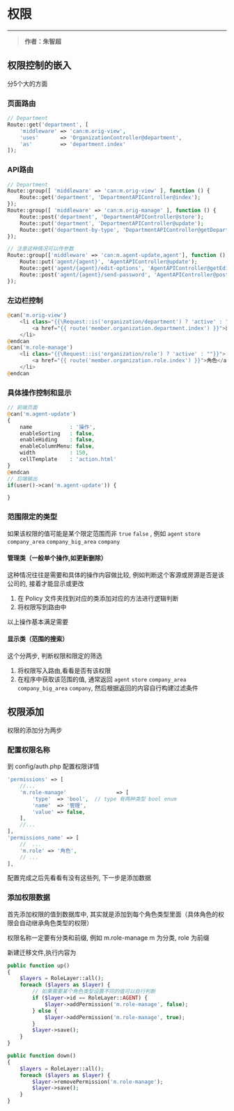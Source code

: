 # 权限

----

>**作者：朱智超**

## 权限控制的嵌入

分5个大的方面

### 页面路由

```php
// Department
Route::get('department', [
	'middleware' => 'can:m.orig-view',
	'uses'       => 'OrganizationController@department',
	'as'         => 'department.index'
]);
```

### API路由

```php
// Department
Route::group([ 'middleware' => 'can:m.orig-view' ], function () {
	Route::get('department', 'DepartmentAPIController@index');
});
Route::group([ 'middleware' => 'can:m.orig-manage' ], function () {
	Route::post('department', 'DepartmentAPIController@store');
	Route::put('department', 'DepartmentAPIController@update');
	Route::get('department-by-type', 'DepartmentAPIController@getDepartmentsByType');
});

// 注意这种情况可以传参数
Route::group(['middleware' => 'can:m.agent-update,agent'], function () {
	Route::put('agent/{agent}', 'AgentAPIController@update');
	Route::get('agent/{agent}/edit-options', 'AgentAPIController@getEditOptions');
	Route::post('agent/{agent}/send-password', 'AgentAPIController@postSendPassword');
});
```

### 左边栏控制
```php
@can('m.orig-view')
	<li class="{{\Request::is('organization/department') ? 'active' : ""}}">
		<a href="{{ route('member.organization.department.index') }}">部门</a>
	</li>
@endcan
@can('m.role-manage')
	<li class="{{\Request::is('organization/role') ? 'active' : ""}}">
		<a href="{{ route('member.organization.role.index') }}">角色</a>
	</li>
@endcan
```

### 具体操作控制和显示
```php
// 前端页面
@can('m.agent-update')
{
	name            : '操作',
	enableSorting   : false,
	enableHiding    : false,
	enableColumnMenu: false,
	width           : 150,
	cellTemplate    : 'action.html'
}
@endcan
// 后端输出
if(user()->can('m.agent-update')) {

}
```

### 范围限定的类型
如果该权限的值可能是某个限定范围而非 `true` `false` , 例如 `agent` `store` `company_area` `company_big_area` `company`

#### 管理类（一般单个操作,如更新删除）

这种情况往往是需要和具体的操作内容做比较, 例如判断这个客源或房源是否是该公司的, 接着才能显示或更改

1. 在 Policy 文件夹找到对应的类添加对应的方法进行逻辑判断
2. 将权限写到路由中

以上操作基本满足需要

#### 显示类（范围的搜索）

这个分两步, 判断权限和限定的筛选

1. 将权限写入路由,看看是否有该权限
2. 在程序中获取该范围的值, 通常返回 `agent` `store` `company_area` `company_big_area` `company`, 然后根据返回的内容自行构建过滤条件

## 权限添加

权限的添加分为两步


### 配置权限名称

到 config/auth.php 配置权限详情
```php
'permissions' => [
	//...
	'm.role-manage'                => [
		'type'  => 'bool',	// type 有两种类型 bool enum
		'name'  => '管理',
		'value' => false,
	],
	//...
],
'permissions_name' => [
	//  ...
	'm.role' => '角色',
	// ...
],

```

配置完成之后先看看有没有这些列, 下一步是添加数据

### 添加权限数据

首先添加权限的值到数据库中, 其实就是添加到每个角色类型里面（具体角色的权限会自动继承角色类型的权限）

权限名称一定要有分类和前缀, 例如 m.role-manage  m 为分类, role 为前缀

新建迁移文件,执行内容为
```php
public function up()
{
    $layers = RoleLayer::all();
    foreach ($layers as $layer) {
        // 如果需要某个角色类型设置不同的值可以自行判断
        if ($layer->id == RoleLayer::AGENT) {
            $layer->addPermission('m.role-manage', false);
        } else {
            $layer->addPermission('m.role-manage', true);
        }
        $layer->save();
    }
}

public function down()
{
    $layers = RoleLayer::all();
    foreach ($layers as $layer) {
        $layer->removePermission('m.role-manage');
        $layer->save();
    }
}
```

